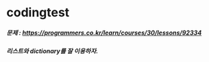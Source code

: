 # codingtest
##### 문제 : https://programmers.co.kr/learn/courses/30/lessons/92334
##### 리스트와 dictionary를 잘 이용하자.
